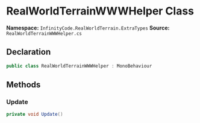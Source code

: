 # RealWorldTerrainWWWHelper Class

**Namespace:** `InfinityCode.RealWorldTerrain.ExtraTypes`
**Source:** `RealWorldTerrainWWWHelper.cs`

## Declaration

```csharp
public class RealWorldTerrainWWWHelper : MonoBehaviour
```

## Methods

### Update

```csharp
private void Update()
```

